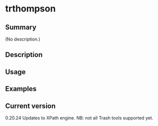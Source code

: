 # trthompson

## Summary

(No description.)

## Description

## Usage

## Examples

## Current version

0.20.24 Updates to XPath engine. NB: not all Trash tools supported yet.
